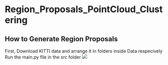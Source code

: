 # Region_Proposals_PointCloud_Clustering

## How to Generate Region Proposals<br/>
First, Download KITTI data and arrange it in folders inside Data respecively<br/>
Run the main.py file in the src folder
![](/results/result.gif)<br/>

